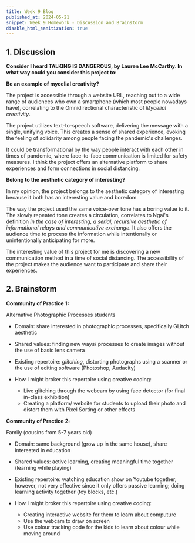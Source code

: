 ```yaml
---
title: Week 9 Blog
published_at: 2024-05-21
snippet: Week 9 Homework - Discussion and Brainstorm
disable_html_sanitization: true
---
```


## 1. Discussion

**Consider I heard TALKING IS DANGEROUS, by Lauren Lee McCarthy. In what way could you consider this project to:**

**Be an example of mycelial creativity?**

The project is accessible through a website URL, reaching out to a wide range of audiences who own a smartphone (which most people nowadays have), correlating to the Omnidirectional characteristic of *Mycelial creativity*. 

The project utilizes text-to-speech software, delivering the message with a single, unifying voice. This creates a sense of shared experience, evoking the feeling of solidarity among people facing the pandemic's challenges.

It could be transformational by the way people interact with each other in times of pandemic, where face-to-face communication is limited for safety measures. I think the project offers an alternative platform to share experiences and form connections in social distancing. 

**Belong to the aesthetic category of interesting?**

In my opinion, the project belongs to the aesthetic category of interesting because it both has an interesting value and boredom. 

The way the project used the same voice-over tone has a boring value to it. The slowly repeated tone creates a circulation, correlates to Ngai's definition *in the case of interesting, a serial, recursive aesthetic of informational relays and communicative exchange*. It also offers the audience time to process the information while intentionally or unintentionally anticipating for more. 

The interesting value of this project for me is discovering a new communication method in a time of social distancing. The accessibility of the project makes the audience want to participate and share their experiences.

## 2. Brainstorm

**Community of Practice 1:** 

Alternative Photographic Processes students

- Domain: share interested in photographic processes, specifically GLitch aesthetic

- Shared values: finding new ways/ processes to create images without the use of basic lens camera

- Existing repertoire: *glitching*, distorting photographs using a scanner or the use of editing software (Photoshop, Audacity)

- How I might broker this repertoire using creative coding: 
    - Live glitching through the webcam by using face detector (for final in-class exhibition)
    - Creating a platform/ website for students to upload their photo and distort them with Pixel Sorting or other effects

**Community of Practice 2:** 

Family (cousins from 5-7 years old)

- Domain: same background (grow up in the same house), share interested in education

- Shared values: active learning, creating meaningful time together (learning while playing)

- Existing repertoire: watching education show on Youtube together, however, not very effective since it only offers passive learning; doing learning activity together (toy blocks, etc.)

- How I might broker this repertoire using creative coding:
    - Creating interactive website for them to learn about computure
    - Use the webcam to draw on screen
    - Use colour tracking code for the kids to learn about colour while moving around

